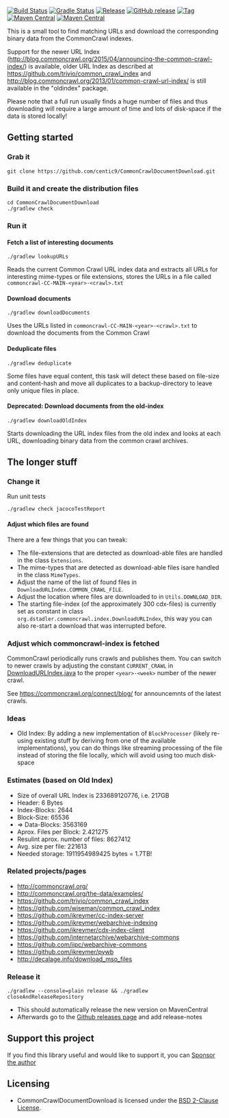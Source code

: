 [![Build Status](https://github.com/centic9/CommonCrawlDocumentDownload/actions/workflows/gradle-build.yml/badge.svg)](https://github.com/centic9/CommonCrawlDocumentDownload/actions)
[![Gradle Status](https://gradleupdate.appspot.com/centic9/CommonCrawlDocumentDownload/status.svg?branch=master)](https://gradleupdate.appspot.com/centic9/CommonCrawlDocumentDownload/status)
[![Release](https://img.shields.io/github/release/centic9/CommonCrawlDocumentDownload.svg)](https://github.com/centic9/CommonCrawlDocumentDownload/releases)
[![GitHub release](https://img.shields.io/github/release/centic9/CommonCrawlDocumentDownload.svg?label=changelog)](https://github.com/centic9/CommonCrawlDocumentDownload/releases/latest)
[![Tag](https://img.shields.io/github/tag/centic9/CommonCrawlDocumentDownload.svg)](https://github.com/centic9/CommonCrawlDocumentDownload/tags)
[![Maven Central](https://maven-badges.herokuapp.com/maven-central/org.dstadler/commoncrawldownload/badge.svg?style=flat)](https://maven-badges.herokuapp.com/maven-central/org.dstadler/commoncrawldownload) 
[![Maven Central](https://img.shields.io/maven-central/v/org.dstadler/commoncrawldownload.svg)](https://maven-badges.herokuapp.com/maven-central/org.dstadler/commoncrawldownload)

This is a small tool to find matching URLs and download the corresponding binary data from the CommonCrawl indexes.

Support for the newer URL Index (http://blog.commoncrawl.org/2015/04/announcing-the-common-crawl-index/) is available, older URL Index as described at https://github.com/trivio/common_crawl_index and 
http://blog.commoncrawl.org/2013/01/common-crawl-url-index/ is still available in the "oldindex" package.

Please note that a full run usually finds a huge number of files and thus downloading will require a large 
amount of time and lots of disk-space if the data is stored locally!

## Getting started

### Grab it

    git clone https://github.com/centic9/CommonCrawlDocumentDownload.git

### Build it and create the distribution files

    cd CommonCrawlDocumentDownload
    ./gradlew check

### Run it

#### Fetch a list of interesting documents

    ./gradlew lookupURLs
    
Reads the current Common Crawl URL index data and extracts all URLs for 
interesting mime-types or file extensions, stores the URLs in a file 
called `commoncrawl-CC-MAIN-<year>-<crawl>.txt`
        
#### Download documents

    ./gradlew downloadDocuments

Uses the URLs listed in `commoncrawl-CC-MAIN-<year>-<crawl>.txt` to 
download the documents from the Common Crawl

#### Deduplicate files

    ./gradlew deduplicate

Some files have equal content, this task will detect these based on file-size
and content-hash and move all duplicates to a backup-directory to leave only
unique files in place.

#### Deprecated: Download documents from the old-index

    ./gradlew downloadOldIndex

Starts downloading the URL index files from the old index and looks 
at each URL, downloading binary data from the common crawl archives.

## The longer stuff

### Change it

Run unit tests

    ./gradlew check jacocoTestReport

#### Adjust which files are found

There are a few things that you can tweak:

* The file-extensions that are detected as download-able files are handled in the class `Extensions`.
* The mime-types that are detected as download-able files isare handled in the class `MimeTypes`.
* Adjust the name of the list of found files in `DownloadURLIndex.COMMON_CRAWL_FILE`.
* Adjust the location where files are downloaded to in `Utils.DOWNLOAD_DIR`.
* The starting file-index (of the approximately 300 cdx-files) is currently set as constant 
in class `org.dstadler.commoncrawl.index.DownloadURLIndex`, this way you can also 
re-start a download that was interrupted before.

### Adjust which commoncrawl-index is fetched

CommonCrawl periodically runs crawls and publishes them. You can switch to newer crawls by 
adjusting the constant `CURRENT_CRAWL` in [DownloadURLIndex.java](src/main/java/org/dstadler/commoncrawl/index/DownloadURLIndex.java#L32) to the proper `<year>-<week>` 
number of the newer crawl. 

See https://commoncrawl.org/connect/blog/ for announcemnts of the latest crawls.

### Ideas

* Old Index: By adding a new implementation of `BlockProcesser` (likely re-using existing stuff by deriving from one of the
available implementations), you can do things like streaming processing of the file instead of storing the file
locally, which will avoid using too much disk-space

### Estimates (based on Old Index)

* Size of overall URL Index is 233689120776, i.e. 217GB
* Header: 6 Bytes
* Index-Blocks: 2644
* Block-Size: 65536
* => Data-Blocks: 3563169
* Aprox. Files per Block: 2.421275
* Resulint aprox. number of files: 8627412
* Avg. size per file: 221613
* Needed storage: 1911954989425 bytes = 1.7TB!

### Related projects/pages

* http://commoncrawl.org/
* http://commoncrawl.org/the-data/examples/
* https://github.com/trivio/common_crawl_index
* https://github.com/wiseman/common_crawl_index
* https://github.com/ikreymer/cc-index-server
* https://github.com/ikreymer/webarchive-indexing
* https://github.com/ikreymer/cdx-index-client
* https://github.com/internetarchive/webarchive-commons
* https://github.com/iipc/webarchive-commons
* https://github.com/ikreymer/pywb
* http://decalage.info/download_mso_files

### Release it

    ./gradlew --console=plain release && ./gradlew closeAndReleaseRepository
    
* This should automatically release the new version on MavenCentral
* Afterwards go to the [Github releases page](https://github.com/centic9/commons-dost/releases) and add release-notes

## Support this project

If you find this library useful and would like to support it, you can [Sponsor the author](https://github.com/sponsors/centic9)

## Licensing

* CommonCrawlDocumentDownload is licensed under the [BSD 2-Clause License].

[BSD 2-Clause License]: https://www.opensource.org/licenses/bsd-license.php
